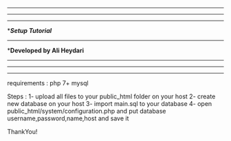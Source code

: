 *************************************************************
*************************************************************
*************************************************************
************************Setup Tutorial***********************
*************************************************************
*******************Developed by Ali Heydari******************
*************************************************************
*************************************************************
*************************************************************
requirements : 
	php 7+
	mysql

Steps :
	1- upload all files to your public_html folder on your host
	2- create new database on your host
	3- import main.sql to your database
	4- open public_html/system/configuration.php and put database username,password,name,host and save it
	
ThankYou!